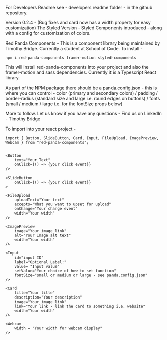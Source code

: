 For Developers Readme see - developers readme folder - in the github repository.

Version 0.2.4 - (Bug fixes and card now has a width property for easy customization) The Styled Version - Styled Components introduced - along with a config for customization of colors.

Red Panda Components -
This is a component library being maintained by Timothy Bridge.
Currently a student at School of Code. To install - 

    npm i red-panda-components framer-motion styled-components

This will install red-panda-components into your project and also the framer-motion and sass dependencies. Currently it is a Typescript React library.

As part of the NPM package there should be a panda.config.json - 
this is where you can control - 
color (primary and secondary colors) 
/ padding 
/ border-radius (standard size and large i.e. round edges on buttons) 
/ fonts (small / medium / large i.e. for the fontSize props below)

More to follow. Let us know if you have any questions - Find us on LinkedIn - Timothy Bridge

To import into your react project -
    
    import { Button, SlideButton, Card, Input, FileUpload, ImagePreview, Webcam } from "red-panda-components";


	<Button 
		text="Your Text" 
		onClick={() => {your click event}}
	/>
	
	<SlideButton 
		onClick={() => {your click event}}
	>
	
	<FileUpload 
		uploadText="Your text" 
		accepts="What you want to upset for upload" 
		onChange="Your change event" 
		width="Your width"
	/>

	<ImagePreview 
		image="Your image link" 
		alt="Your Image alt text" 
		width="Your width"
	/>

	<Input
		id="input ID"
		label="Optional Label:"
		value= "Input value"
		setValue="Your choice of how to set function"
		fontSize="small or medium or large - see panda.config.json"
	/>

	<Card
		title="Your title"
		description="Your description"
		image="Your image link"
		link="Your link - link the card to something i.e. website"
		width="Your width"
	/>

	<Webcam
		width = "Your width for webcam display"
	/>





